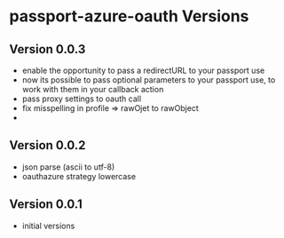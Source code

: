 # passport-azure-oauth Versions

## Version 0.0.3
- enable the opportunity to pass a redirectURL to your passport use
- now its possible to pass optional parameters to your passport use, to work with them in your callback action
- pass proxy settings to oauth call
- fix misspelling in profile => rawOjet to rawObject
- 

## Version 0.0.2
- json parse (ascii to utf-8)
- oauthazure strategy lowercase

## Version 0.0.1

- initial versions